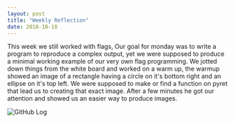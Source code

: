 ```yaml
---
layout: post
title: "Weekly Reflection"
date: 2018-10-18
---
```

<p>  This week we still worked with flags, Our goal for monday was to write a program to reproduce a complex output, yet we were supposed to produce a minimal working example of our very own flag programming. We jotted down things from the white board and worked on a warm up, the warmup showed an image of a rectangle having a circle on it's bottom right and an ellipse on it's top left. We were supposed to make or find a function on pyret that lead us to creating that exact image. After a few minutes he got our attention and showed us an easier way to produce images. 
</p>









![GitHub Log](/images/https://data.whicdn.com/images/76337439/original.gif)
